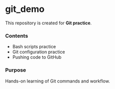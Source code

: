 # git_demo

This repository is created for **Git practice**.  

### Contents
- Bash scripts practice
- Git configuration practice  
- Pushing code to GitHub  

### Purpose
Hands-on learning of Git commands and workflow.
